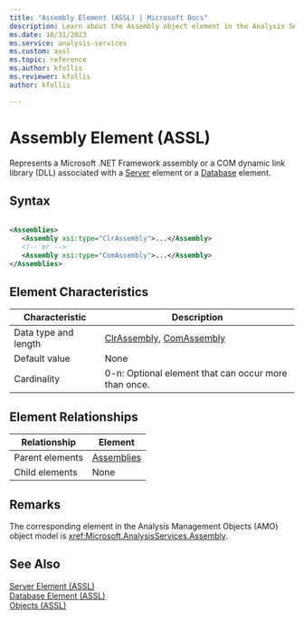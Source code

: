 ```yaml
---
title: "Assembly Element (ASSL) | Microsoft Docs"
description: Learn about the Assembly object element in the Analysis Services Scripting Language (ASSL) schema.
ms.date: 10/31/2023
ms.service: analysis-services
ms.custom: assl
ms.topic: reference
ms.author: kfollis
ms.reviewer: kfollis
author: kfollis

---
```

# Assembly Element (ASSL)

  Represents a Microsoft .NET Framework assembly or a COM dynamic link library (DLL) associated with a [Server](../objects/server-element-assl.md) element or a [Database](../objects/database-element-assl.md) element.  
  
## Syntax  
  
```xml  
  
<Assemblies>  
   <Assembly xsi:type="ClrAssembly">...</Assembly>  
   <!-- or -->  
   <Assembly xsi:type="ComAssembly">...</Assembly>  
</Assemblies>  
```  
  
## Element Characteristics  
  
|Characteristic|Description|  
|--------------------|-----------------|  
|Data type and length|[ClrAssembly](../data-type/clrassembly-data-type-assl.md), [ComAssembly](../data-type/comassembly-data-type-assl.md)|  
|Default value|None|  
|Cardinality|0-n: Optional element that can occur more than once.|  
  
## Element Relationships  
  
|Relationship|Element|  
|------------------|-------------|  
|Parent elements|[Assemblies](../collections/assemblies-element-assl.md)|  
|Child elements|None|  
  
## Remarks  
 The corresponding element in the Analysis Management Objects (AMO) object model is <xref:Microsoft.AnalysisServices.Assembly>.  
  
## See Also  
 [Server Element &#40;ASSL&#41;](../objects/server-element-assl.md)   
 [Database Element &#40;ASSL&#41;](../objects/database-element-assl.md)   
 [Objects &#40;ASSL&#41;](../objects/objects-assl.md)  
  
  
